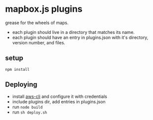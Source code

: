 # mapbox.js plugins

grease for the wheels of maps.

- each plugin should live in a directory that matches its name.
- each plugin should have an entry in plugins.json with it's directory, version number, and files.

## setup

```
npm install
```

## Deploying

- install [aws-cli][aws-cli] and configure it with credentials
- include plugins dir, add entries in plugins.json
- run `node build`
- run `sh deploy.sh`

[aws-cli]:http://aws.amazon.com/cli/
